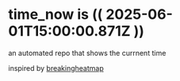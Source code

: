 # time_now is (( 2025-06-01T15:00:00.871Z ))

an automated repo that shows the currnent time

inspired by [breakingheatmap](https://github.com/breakingheatmap/breakingheatmap)